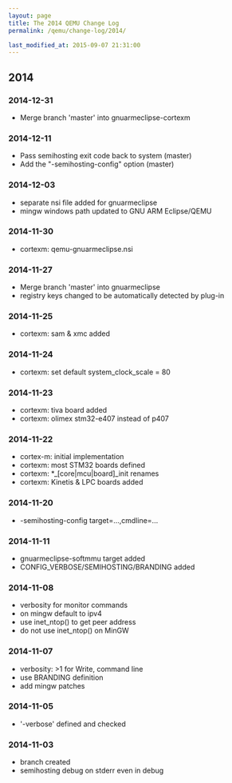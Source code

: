 ```yaml
---
layout: page
title: The 2014 QEMU Change Log
permalink: /qemu/change-log/2014/

last_modified_at: 2015-09-07 21:31:00
---
```


## 2014 

### 2014-12-31 
* Merge branch 'master' into gnuarmeclipse-cortexm

### 2014-12-11 
* Pass semihosting exit code back to system (master)
* Add the "-semihosting-config" option (master)

### 2014-12-03 
* separate nsi file added for gnuarmeclipse
* mingw windows path updated to GNU ARM Eclipse/QEMU

### 2014-11-30 
* cortexm: qemu-gnuarmeclipse.nsi

### 2014-11-27 
* Merge branch 'master' into gnuarmeclipse
* registry keys changed to be automatically detected by plug-in

### 2014-11-25 
* cortexm: sam & xmc added

### 2014-11-24 
* cortexm: set default system_clock_scale = 80

### 2014-11-23 
* cortexm: tiva board added
* cortexm: olimex stm32-e407 instead of p407

### 2014-11-22 
* cortex-m: initial implementation
* cortexm: most STM32 boards defined
* cortexm: \*\_\[core\|mcu\|board\]\_init renames
* cortexm: Kinetis & LPC boards added

### 2014-11-20 
* -semihosting-config target=...,cmdline=...

### 2014-11-11 
* gnuarmeclipse-softmmu target added
* CONFIG_VERBOSE/SEMIHOSTING/BRANDING added 

### 2014-11-08 
* verbosity for monitor commands
* on mingw default to ipv4
* use inet_ntop() to get peer address
* do not use inet_ntop() on MinGW

### 2014-11-07 
* verbosity: >1 for Write, command line
* use BRANDING definition
* add mingw patches

### 2014-11-05 
* '-verbose' defined and checked

### 2014-11-03 
* branch created
* semihosting debug on stderr even in debug